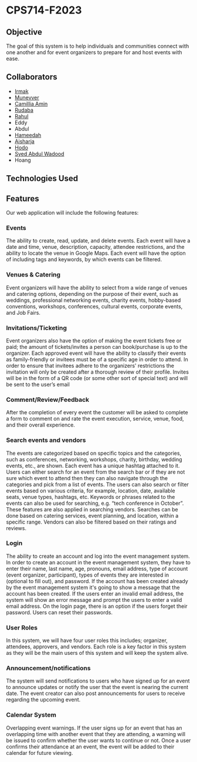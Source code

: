 # CPS714-F2023

## Objective
The goal of this system is to help individuals and communities connect with one another and for event organizers to prepare for and host events with ease.

## Collaborators
- [Irmak](https://github.com/airmakyalcn)
- [Munevver](https://github.com/munevvercoskun)
- [Camillia Amin](https://github.com/chamin19)
- [Rudaba](https://github.com/rudabada)
- [Rahul](https://github.com/Rahuladams1)
- Eddy
- Abdul
- [Hameedah](https://github.com/Hameedahadeshina)
- [Aisharja](https://github.com/Aisharja5) 
- [Hodo](https://github.com/hodoabdirizak)
- [Syed Abdul Wadood](https://github.com/4bdulWadood)
- Hoang

## Technologies Used

## Features
Our web application will include the following features:

### Events
The ability to create, read, update, and delete events. Each event will have a date and time, venue, description, capacity, attendee restrictions, and the ability to locate the venue in Google Maps. Each event will have the option of including tags and keywords, by which events can be filtered. 

### Venues & Catering
Event organizers will have the ability to select from a wide range of venues and catering options, depending on the purpose of their event, such as weddings, professional networking events, charity events, hobby-based conventions, workshops, conferences, cultural events, corporate events, and Job Fairs. 

### Invitations/Ticketing
Event organizers also have the option of making the event tickets free or paid; the amount of tickets/invites a person can book/purchase is up to the organizer. Each approved event will have the ability to classify their events as family-friendly or invitees must be of a specific age in order to attend. In order to ensure that invitees adhere to the organizers' restrictions the invitation will only be created after a thorough review of their profile. Invites will be in the form of a QR code (or some other sort of special text) and will be sent to the user’s email 
 
### Comment/Review/Feedback
After the completion of every event the customer will be asked to complete a form to comment on and rate the event execution, service, venue, food, and their overall experience. 

### Search events and vendors
The events are categorized based on specific topics and the categories, such as conferences, networking, workshops, charity, birthday, wedding events, etc., are shown. Each event has a unique hashtag attached to it. Users can either search for an event from the search bar or if they are not sure which event to attend then they can also navigate through the categories and pick from a list of events. The users can also search or filter events based on various criteria, for example, location, date, available seats, venue types, hashtags, etc. Keywords or phrases related to the events can also be used for searching, e.g. “tech conference in October”. These features are also applied in searching vendors. Searches can be done based on catering services, event planning, and location, within a specific range. Vendors can also be filtered based on their ratings and reviews. 

### Login
The ability to create an account and log into the event management system. In order to create an account in the event management system, they have to enter their name, last name, age, pronouns, email address, type of account (event organizer, participant), types of events they are interested in (optional to fill out), and password. If the account has been created already by the event management system it's going to show a message that the account has been created. If the users enter an  invalid email address, the system will show an error message and prompt the users to enter a valid email address. On the login page, there is an option if the users forget their password. Users can reset their passwords.

### User Roles
In this system, we will have four user roles this includes; organizer, attendees, approvers, and vendors. Each role is a key factor in this system as they will be the main users of this system and will keep the system alive. 

### Announcement/notifications
The system will send notifications to users who have signed up for an event to announce updates or notify the user that the event is nearing the current date. The event creator can also post announcements for users to receive regarding the upcoming event.

### Calendar System
Overlapping event warnings. If the user signs up for an event that has an overlapping time with another event that they are attending, a warning will be issued to confirm whether the user wants to continue or not. Once a user confirms their attendance at an event, the event will be added to their calendar for future viewing.
